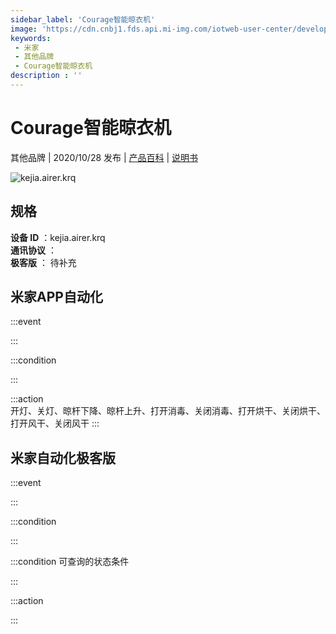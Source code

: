 ```yaml
---
sidebar_label: 'Courage智能晾衣机'
image: 'https://cdn.cnbj1.fds.api.mi-img.com/iotweb-user-center/developer_1679048938491ISB1YXvU.png?GalaxyAccessKeyId=AKVGLQWBOVIRQ3XLEW&Expires=9223372036854775807&Signature=fzZEBMODPxDBAsWjE/jgVwporZI='
keywords: 
 - 米家
 - 其他品牌
 - Courage智能晾衣机
description : ''
---
```

# Courage智能晾衣机

其他品牌 | 2020/10/28 发布 | [产品百科](https://home.mi.com/webapp/content/baike/product/index.html?model=kejia.airer.krq/) | [说明书](https://home.mi.com/views/introduction.html?model=kejia.airer.krq&region=cn)

![kejia.airer.krq](https://cdn.cnbj1.fds.api.mi-img.com/iotweb-user-center/developer_1679048938491ISB1YXvU.png?GalaxyAccessKeyId=AKVGLQWBOVIRQ3XLEW&Expires=9223372036854775807&Signature=fzZEBMODPxDBAsWjE/jgVwporZI=)

## 规格  
> 
**设备 ID** ：kejia.airer.krq  
**通讯协议** ：  
**极客版**  ： 待补充 


## 米家APP自动化  

:::event  

:::

:::condition  

:::

:::action   
开灯、关灯、晾杆下降、晾杆上升、打开消毒、关闭消毒、打开烘干、关闭烘干、打开风干、关闭风干
:::

## 米家自动化极客版  

:::event  

:::

:::condition  

:::

:::condition 可查询的状态条件  

:::

:::action  

:::

        
